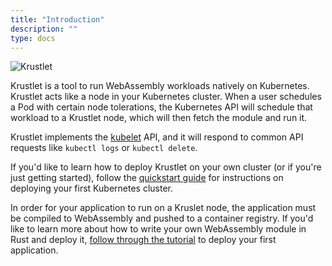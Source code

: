 ```yaml
---
title: "Introduction"
description: ""
type: docs
---
```


![Krustlet](../../images/logos/horizontal.png)

Krustlet is a tool to run WebAssembly workloads natively on Kubernetes. Krustlet
acts like a node in your Kubernetes cluster. When a user schedules a Pod with
certain node tolerations, the Kubernetes API will schedule that workload to a
Krustlet node, which will then fetch the module and run it.

Krustlet implements the [kubelet](../topics/glossary.md#kubelet) API, and it
will respond to common API requests like `kubectl logs` or `kubectl delete`.

If you'd like to learn how to deploy Krustlet on your own cluster (or if you're
just getting started), follow the [quickstart guide](quickstart.md) for
instructions on deploying your first Kubernetes cluster.

In order for your application to run on a Kruslet node, the application must be
compiled to WebAssembly and pushed to a container registry. If you'd like to
learn more about how to write your own WebAssembly module in Rust and deploy it,
[follow through the tutorial](tutorial01.md) to deploy your first application.
